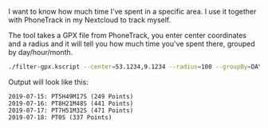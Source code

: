 I want to know how much time I've spent in a specific area.
I use it together with PhoneTrack in my Nextcloud to track myself.

The tool takes a GPX file from PhoneTrack, you enter center coordinates and a radius
and it will tell you how much time you've spent there, grouped by day/hour/month.

```bash
./filter-gpx.kscript --center=53.1234,9.1234 --radius=100 --groupBy=DAY gpx.xml
```

Output will look like this:

```
2019-07-15: PT5H49M17S (249 Points)
2019-07-16: PT8H21M48S (441 Points)
2019-07-17: PT7H51M32S (471 Points)
2019-07-18: PT0S (337 Points)
```
